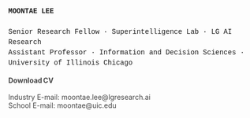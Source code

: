 <p align="left" style="line-height:1.5; font-family:Courier New">
  <strong>MOONTAE LEE</strong><br>
  <br>
  Senior Research Fellow · Superintelligence Lab · LG AI Research<br>
  Assistant Professor · Information and Decision Sciences · University of Illinois Chicago<br>
</p>

<p align="left" style="margin-top:1rem; ont-family:Courier New">
  <a href="./Moontae Lee - CV (2025).pdf" style="text-decoration:none; color:#444;">
      <strong>Download CV</strong><br>
      <br>
      Industry E-mail: moontae.lee@lgresearch.ai<br>
      School E-mail: moontae@uic.edu<br>
  </a>
</p>


